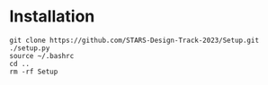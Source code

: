 # Installation

```
git clone https://github.com/STARS-Design-Track-2023/Setup.git
./setup.py
source ~/.bashrc
cd ..
rm -rf Setup
```